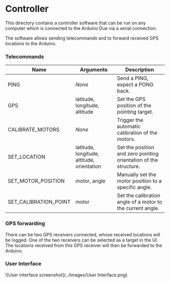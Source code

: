 # Controller

This directory contains a controller software that can be run on any computer which is connected
to the Arduino Due via a serial connection.

The software allows sending telecommands and to forward received GPS locations
to the Arduino.


### Telecommands

| Name                  | Arguments                                  | Description                                                      |
|-----------------------|--------------------------------------------|------------------------------------------------------------------|
| PING                  | _None_                                     | Send a PING, expect a PONG back.                                 |
| GPS                   | latitude, longitude, altitude              | Set the GPS position of the pointing target.                     |
| CALIBRATE_MOTORS      | _None_                                     | Trigger the automatic calibration of the motors.                 |
| SET_LOCATION          | latitude, longitude, altitude, orientation | Set the position and zero pointing orientation of the structure. |
| SET_MOTOR_POSITION    | motor, angle                               | Manually set the motor position to a specific angle.             |
| SET_CALIBRATION_POINT | motor                                      | Set the calibration angle of a motor to the current angle.       |

### GPS forwarding
There can be two GPS receivers connected, whose received locations will be logged.
One of the two receivers can be selected as a target in the UI.
The locations received from this GPS receiver will then be forwarded to the Arduino.

### User Interface
![User interface screenshot](../images/User Interface.png)
